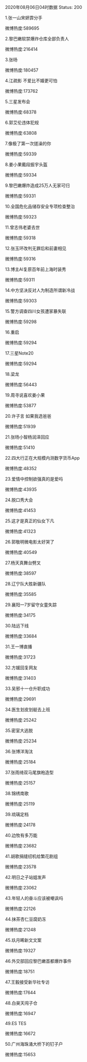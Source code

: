 2020年08月06日04时数据
Status: 200

1.张一山宋妍霏分手

微博热度:589695

2.黎巴嫩软禁爆炸仓库全部负责人

微博热度:216414

3.张旸

微博热度:180457

4.江疏影 不爱比不婚更可怕

微博热度:173762

5.三星发布会

微博热度:68378

6.郭艾伦违体犯规

微博热度:63808

7.像极了第一次搓澡的你

微博热度:59339

8.姜小果戴段振宇头盔

微博热度:59334

9.黎巴嫩爆炸造成25万人无家可归

微博热度:59331

10.全国危化品储存安全专项检查整治

微博热度:59323

11.曾志伟老婆去世

微博热度:59318

12.张玉环改判无罪后和前妻相见

微博热度:59316

13.博主AI复原百年前上海时装秀

微博热度:59311

14.中方坚决反对人为制造所谓新冷战

微博热度:59303

15.警方调查四川女孩遭家暴失联

微博热度:59298

16.重启

微博热度:59294

17.三星Note20

微博热度:59294

18.梁龙

微博热度:56443

19.周寻说喜欢姜小果

微博热度:53877

20.许子言 如果我选爸爸

微博热度:51939

21.张旸小智杨润泽回应

微博热度:51410

22.四大行正在大规模内测数字货币App

微博热度:48352

23.爱情中控制欲强真的是爱吗

微博热度:43935

24.脱口秀大会

微博热度:41453

25.这才是真正的仙女下凡

微博热度:41323

26.郭敬明微电影太好哭了

微博热度:40549

27.杨天真舞台劈叉

微博热度:38597

28.辽宁队大胜新疆队

微博热度:35585

29.襄阳一7岁留守女童失踪

微博热度:34175

30.陆远下线

微博热度:33684

31.王一博直播

微博热度:31723

32.方媛回复网友

微博热度:31403

33.吴邪十一仓升职成功

微博热度:29691

34.医生划皮划艇去上班

微博热度:25242

35.密室大逃脱

微博热度:25234

36.张博洋淘汰

微博热度:25184

37.张雨绮双马尾旗袍造型

微博热度:25157

38.锦绣南歌

微博热度:25119

39.琉璃定档

微博热度:24178

40.边牧有多万能

微博热度:23682

41.胡歌捐缝纫机给繁花剧组

微博热度:23578

42.明日之子站姐发声

微博热度:23062

43.年轻人的奋斗应该被嘲讽吗

微博热度:22126

44.抹茶杏仁豆腐奶冻

微博热度:21248

45.玖月晞新文文案

微博热度:19327

46.外交部回应黎巴嫩首都爆炸事件

微博热度:18751

47.王毅接受新华社专访

微博热度:17644

48.白昊天闯子仓

微博热度:16947

49.ES TES

微博热度:16672

50.广州海珠涌大桥下的钉子户

微博热度:15653

